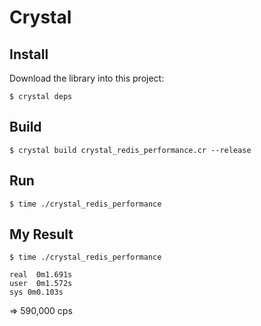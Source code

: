 # Crystal

## Install

Download the library into this project:

```
$ crystal deps
```

## Build

```
$ crystal build crystal_redis_performance.cr --release
```

## Run

```
$ time ./crystal_redis_performance
```

## My Result

```
$ time ./crystal_redis_performance

real  0m1.691s
user  0m1.572s
sys 0m0.103s
```

=> 590,000 cps

